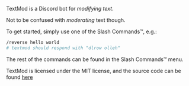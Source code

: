 TextMod is a Discord bot for _modifying text_.

Not to be confused with _moderating_ text though.

To get started, simply use one of the Slash Commands:tm:, e.g.:

```sh
/reverse hello world
# textmod should respond with "dlrow olleh"
```

The rest of the commands can be found in the Slash Commands:tm: menu.

TextMod is licensed under the MIT license, and the source code can be found [here](https://github.com/szskill/textmod)

